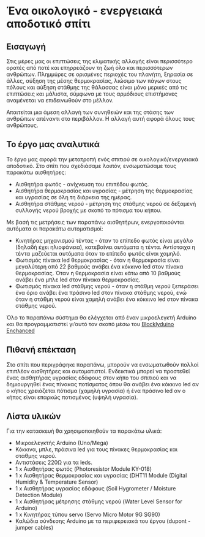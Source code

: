 ​
# Ένα οικολογικό - ενεργειακά αποδοτικό σπίτι

## Εισαγωγή
Στις μέρες μας οι επιπτώσεις της κλιματικής αλλαγής είναι περισσότερο ορατές από ποτέ και επηρρεάζουν τη ζωή όλο και περισσότερων ανθρώπων. Πλημμύρες σε ορισμένες περιοχές του πλανήτη, ξηρασία σε άλλες,
αύξηση της μέσης θερμοκρασίας, λιώσιμο των πάγων στους πόλους και αύξηση στάθμης της θάλασσας είναι μόνο μερικές από τις επιπτώσεις και μάλιστα, σύμφωνα με τους αρμόδιους επιστήμονες αναμένεται να επιδεινωθούν στο μέλλον. 

Απαιτείται μια άμεση αλλαγή των συνηθειών και της στάσης των ανθρώπων απέναντι στο περιβάλλον. Η αλλαγή αυτή αφορά όλους τους ανθρώπους. 

## Το έργο μας αναλυτικά
Το έργο μας αφορά την μετατροπή ενός σπιτιού σε οικολογικό/ενεργειακά αποδοτικό. Στο σπίτι που σχεδιάσαμε λοιπόν, ενσωματώσαμε τους παρακάτω αισθητήρες:

* Αισθητήρα φωτός - ανίχνευση του επιπέδου φωτός.
* Αισθητήρα θερμοκρασίας και υγρασίας - μέτρηση της θερμοκρασίας και υγρασίας σε όλη τη διάρκεια της ημέρας.
* Αισθητήρα στάθμης νερού - μέτρηση της στάθμης νερού σε δεξαμενή συλλογής νερού βροχής με σκοπό το πότισμα του κήπου.

Με βασή τις μετρήσεις των παραπάνω αισθητήρων, ενεργοποιούνται αυτόματα οι παρακάτω αυτοματισμοί:

* Κινητήρας μηχανισμού τέντας - όταν το επίπεδο φωτός είναι μεγάλο (δηλαδή έχει ηλιοφάνεια), κατεβαίνει αυτόματα η τέντα. Αντίστοιχα η τέντα μαζεύεται αυτόματα όταν το επίπεδο φωτός είναι χαμηλό.
* Φωτισμός πίνακα led θερμοκρασίας - όταν η θερμοκρασία είναι μεγαλύτερη από 22 βαθμούς ανάβει ένα κόκκινο led στον πίνακα θερμοκρασίας. Όταν η θερμοκρασία είναι κάτω από 10 βαθμούς ανάβει ένα μπλε led στον πίνακα θερμοκρασίας.
* Φωτισμός πίνακα led στάθμης νερού - όταν η στάθμη νερού ξεπεράσει ένα όριο ανάβει ένα πράσινο led στον πίνακα στάθμης νερού, ενώ όταν η στάθμη νερού είναι χαμηλή ανάβει ένα κόκκινο led στον πίνακα στάθμης νερού.

Όλο το παραπάνω σύστημα θα ελέγχεται από έναν μικροελεγκτή Arduino και θα προγραμματιστεί γι’αυτό τον σκοπό μέσω του [Blocklyduino Enchanced](http://easycoding.tn/bde/demos/code/)

## Πιθανή επέκταση
Στο σπίτι που περιγράφηκε παραπάνω, μπορούν να ενσωματωθούν πολλοί επιπλέον αισθητήρες και αυτοματιστοί. Ενδεικτικά μπορεί να προστεθεί ένας αισθητήρας υγρασίας εδάφους στον κήπο του σπιτιού και να 
δημιουργηθεί ένας πίνακας ποτίσματος όπου θα ανάβει ένα κόκκινο led αν ο κήπος χρειάζεται πότισμα (χαμηλή υγρασία) ή ένα πράσινο led αν ο κήπος είναι επαρκώς ποτισμένος (υψηλή υγρασία).

## Λίστα υλικών
Για την κατασκευή θα χρησιμοποιηθούν τα παρακάτω υλικά:
* Μικροελεγκτής Arduino (Uno/Mega)
* Κόκκινα, μπλε, πράσινα led για τους πίνακες θερμοκρασίας και στάθμης νερού.
* Αντιστάσεις 220Ω για τα leds.
* 1 x Αισθητήρας φωτός (Photoresistor Module KY-018)
* 1 x Αισθητήρας θερμοκρασίας και υγρασίας (DHT11 Module (Digital Humidity & Temperature Sensor)
* 1 x Αισθητήρας υγρασίας εδάφους (Soil Hygrometer / Moisture Detection Module)
* 1 x Αισθητήρας μέτρησης στάθμης νερού (Water Level Sensor for Arduino)
* 1 x Κινητήρας τύπου servo (Servo Micro Motor 9G SG90)
* Καλώδια σύνδεσης Arduino με τα περιφερειακά του έργου (dupont - jumper cables)
